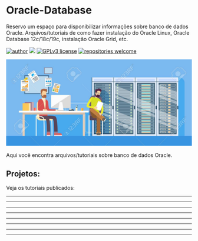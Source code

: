 # Oracle-Database
Reservo um espaço para disponibilizar informações sobre banco de dados Oracle. Arquivos/tutoriais de como fazer instalação do Oracle Linux, Oracle Database 12c/18c/19c, instalação Oracle Grid, etc.


[![author](https://img.shields.io/badge/author-anvmano-red.svg)](https://www.linkedin.com/in/anvmano/) [![](https://img.shields.io/badge/python-3.7+-blue.svg)](https://www.python.org/downloads/release/python-365/) [![GPLv3 license](https://img.shields.io/badge/License-GPLv3-blue.svg)](http://perso.crans.org/besson/LICENSE.html) [![repositories welcome](https://img.shields.io/badge/contributions-welcome-brightgreen.svg?style=flat)](https://github.com/anvmano?tab=repositories)

<p align="center">
  <img src="https://github.com/anvmano/Oracle-Database/blob/main/banco%20de%20dados%20imagem%20git.jpg">
</p>

Aqui você encontra arquivos/tutoriais sobre banco de dados Oracle.


## Projetos:
Veja os tutoriais publicados:

* **
* **
* **
* **
* **
* **
* **

---




